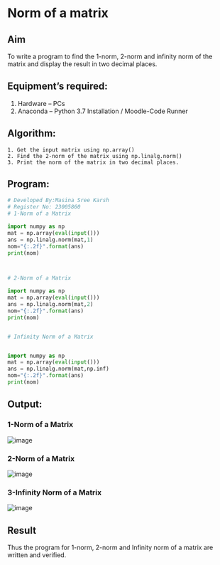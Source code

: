# Norm of a matrix
## Aim
To write a program to find the 1-norm, 2-norm and infinity norm of the matrix and display the result in two decimal places.
## Equipment’s required:
1.	Hardware – PCs
2.	Anaconda – Python 3.7 Installation / Moodle-Code Runner
## Algorithm:
	1. Get the input matrix using np.array()   
    2. Find the 2-norm of the matrix using np.linalg.norm()
	3. Print the norm of the matrix in two decimal places.
## Program:
```Python
# Developed By:Masina Sree Karsh
# Register No: 23005860
# 1-Norm of a Matrix

import numpy as np
mat = np.array(eval(input()))
ans = np.linalg.norm(mat,1)
nom="{:.2f}".format(ans)
print(nom)



# 2-Norm of a Matrix

import numpy as np
mat = np.array(eval(input()))
ans = np.linalg.norm(mat,2)
nom="{:.2f}".format(ans)
print(nom)


# Infinity Norm of a Matrix


import numpy as np
mat = np.array(eval(input()))
ans = np.linalg.norm(mat,np.inf)
nom="{:.2f}".format(ans)
print(nom)

```
## Output:
### 1-Norm of a Matrix

![image](https://github.com/sreekarsh/Norm-of-a-matrix/assets/139841918/16926f35-f5f3-4e3e-8428-8f373d8be038)


### 2-Norm of a Matrix

![image](https://github.com/sreekarsh/Norm-of-a-matrix/assets/139841918/6681393e-f69a-4175-bd6a-3aac1147d021)


### 3-Infinity Norm of a Matrix

![image](https://github.com/sreekarsh/Norm-of-a-matrix/assets/139841918/ed64b43b-e463-4eed-9dbf-4f4edf3e811a)


## Result
Thus the program for 1-norm, 2-norm and Infinity norm of a matrix are written and verified.
